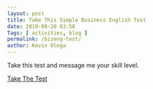 ```yaml
--- 
layout: post 
title: Take This Simple Business English Test
date: 2019-08-20 03:58
Tags: [ activities, blog ]
permalink: /bizeng-test/ 
author: Kevin Olega 
--- 
```

Take this test and message me your skill level.

[Take The Test](https://www.cambridgeenglish.org/test-your-english/business/)